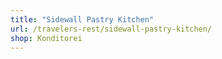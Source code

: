 ```yaml
---
title: "Sidewall Pastry Kitchen"
url: /travelers-rest/sidewall-pastry-kitchen/
shop: Konditorei
---
```

